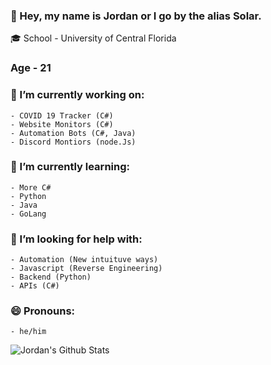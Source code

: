 ### 👋 Hey, my name is Jordan or I go by the alias Solar.

🎓 School - University of Central Florida
### Age - 21

### 🔭 I’m currently working on:
    - COVID 19 Tracker (C#)
    - Website Monitors (C#)
    - Automation Bots (C#, Java)
    - Discord Montiors (node.Js)

### 🌱 I’m currently learning:
    - More C#
    - Python
    - Java
    - GoLang
    
### 🤔 I’m looking for help with:
    - Automation (New intuituve ways)
    - Javascript (Reverse Engineering)
    - Backend (Python)
    - APIs (C#)
    
### 😄 Pronouns:
    - he/him

![Jordan's Github Stats](https://github-readme-stats.vercel.app/api?username=i7solar&count_private=true&theme=dracula)
